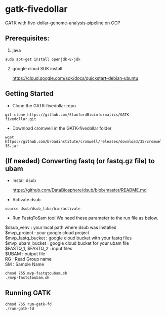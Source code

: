 # gatk-fivedollar
GATK with five-dollar-genome-analysis-pipeline on GCP


## Prerequisites: 

1. java 
```
sudo apt-get install openjdk-8-jdk
```

2. google cloud SDK install 
          
    https://cloud.google.com/sdk/docs/quickstart-debian-ubuntu


## Getting Started

* Clone the GATK-fivedollar repo

```
git clone https://github.com/StanfordBioinformatics/GATK-fivedollar.git
```

* Download cromwell in the GATK-fivedollar folder

```
wget https://github.com/broadinstitute/cromwell/releases/download/35/cromwell-35.jar
```

## (If needed) Converting fastq (or fastq.gz file) to ubam

* Install dsub

     https://github.com/DataBiosphere/dsub/blob/master/README.md 

* Activate dsub
```
source dsub/dsub_libs/bin/activate
```

* Run FastqToSam tool
We need these parameter to the run file as below.

$dsub_venv : your local path where dsub was installed  
$mvp_project : your google cloud project  
$mvp_fastq_bucket : google cloud bucket with your fastq files  
$mvp_ubam_bucket : google cloud bucket for your ubam file  
$FASTQ_1, $FASTQ_2 : input files  
$UBAM : output file  
RG : Read Group name  
SM : Sample Name  
 
```
chmod 755 mvp-fastqtoubam.sh
./mvp-fastqtoubam.sh
```

## Running GATK
```
chmod 755 run-gatk-fd
./run-gatk-fd
```


